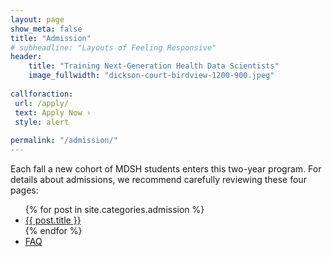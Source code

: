 ```yaml
---
layout: page
show_meta: false
title: "Admission"
# subheadline: "Layouts of Feeling Responsive"
header:
    title: "Training Next-Generation Health Data Scientists"
    image_fullwidth: "dickson-court-birdview-1200-900.jpeg"
    
callforaction:
 url: /apply/
 text: Apply Now ›
 style: alert
  
permalink: "/admission/"
---
```


Each fall a new cohort of MDSH students enters this two-year program. For details about admissions, we recommend carefully reviewing these four pages:

<ul>
    {% for post in site.categories.admission %}
    <li><a href="{{ site.url }}{{ site.baseurl }}{{ post.url }}">{{ post.title }}</a></li>
    {% endfor %}

<li><a href="{{ site.url }}{{ site.baseurl }}/FAQ/">FAQ</a></li>
</ul>

